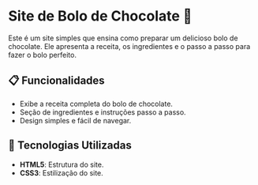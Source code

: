 # Site de Bolo de Chocolate 🍫

Este é um site simples que ensina como preparar um delicioso bolo de chocolate. Ele apresenta a receita, os ingredientes e o passo a passo para fazer o bolo perfeito.

## 📋 Funcionalidades

- Exibe a receita completa do bolo de chocolate.
- Seção de ingredientes e instruções passo a passo.
- Design simples e fácil de navegar.

## 🚀 Tecnologias Utilizadas

- **HTML5**: Estrutura do site.
- **CSS3**: Estilização do site.



